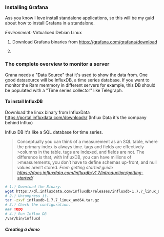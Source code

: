 ### Installing Grafana

Ass you know I love install standalone applications, so this will be my guid about how to install Grafana in a standalone.

*Environment:* Virtualiced Debian Linux

1. Download Grafana binaries from https://grafana.com/grafana/download

2. 


### The complete overview to monitor a server
Grana needs a "Data Source" that it's used to show the data from. One good datasource will be InfluxDB, a time series database. If you want to monitor the Ram memmory in different servers for example, this DB should be populated with a "Time series collector" like Telegraph.





#### To install InfluxDB
Download the linux binary from InfluxData https://portal.influxdata.com/downloads/ (Influx Data it's the company behind Influx)

Influx DB it's like a SQL database for time series. 

>Conceptually you can think of a measurement as an SQL table, where the primary index is always time. tags and fields are effectively >columns in the table. tags are indexed, and fields are not. The difference is that, with InfluxDB, you can have millions of >measurements, you don’t have to define schemas up-front, and null values aren’t stored.
><cite> From getting started guide https://docs.influxdata.com/influxdb/v1.7/introduction/getting-started/</cite>

```bash
# 1.) Download the Binary.
wget https://dl.influxdata.com/influxdb/releases/influxdb-1.7.7_linux_amd64.tar.gz
# 2.) Uncompress it.
tar -zxvf influxdb-1.7.7_linux_amd64.tar.gz
# 3.) Check the configuration.
### TODO
# 4.) Run Influx DB
/var/bin/influxd
```

##### Creating a demo
